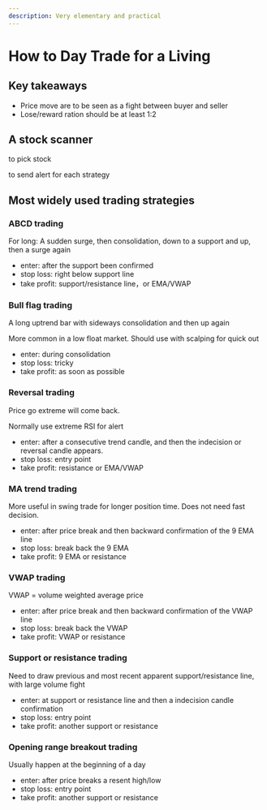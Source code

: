 ```yaml
---
description: Very elementary and practical
---
```


# How to Day Trade for a Living

## Key takeaways

* Price move are to be seen as a fight between buyer and seller
* Lose/reward ration should be at least 1:2

## A stock scanner

to pick stock

to send alert for each strategy

## Most widely used trading strategies

### ABCD trading

For long: A sudden surge, then consolidation, down to a support and up, then a surge again

* enter: after the support been confirmed
* stop loss: right below support line
* take profit: support/resistance line，or EMA/VWAP

### Bull flag trading

A long uptrend bar with sideways consolidation and then up again

More common in a low float market. Should use with scalping for quick out 

* enter: during consolidation
* stop loss: tricky
* take profit: as soon as possible

### Reversal trading

Price go extreme will come back. 

Normally use extreme RSI for alert

* enter: after a consecutive trend candle, and then the indecision or reversal candle appears.
* stop loss: entry point
* take profit: resistance or EMA/VWAP

### MA trend trading

More useful in swing trade for longer position time. Does not need fast decision.

* enter: after price break and then backward confirmation of the 9 EMA line
* stop loss: break back the 9 EMA
* take profit: 9 EMA or resistance

### VWAP trading

VWAP = volume weighted average price

* enter: after price break and then backward confirmation of the VWAP line
* stop loss: break back the VWAP
* take profit: VWAP or resistance

### Support or resistance trading

Need to draw previous and most recent apparent support/resistance line, with large volume fight

* enter: at support or resistance line and then a indecision candle confirmation
* stop loss: entry point
* take profit: another support or resistance

### Opening range breakout trading

Usually happen at the beginning of a day

* enter: after price breaks a resent high/low
* stop loss: entry point
* take profit: another support or resistance

### 



